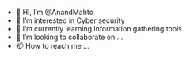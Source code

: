 - 👋 Hi, I’m @AnandMahto
- 👀 I’m interested in Cyber security
- 🌱 I’m currently learning  information gathering tools
- 💞️ I’m looking to collaborate on ...
- 📫 How to reach me ...

<!---
AnandMahto/AnandMahto is a ✨ special ✨ repository because its `README.md` (this file) appears on your GitHub profile.
You can click the Preview link to take a look at your changes.
--->

